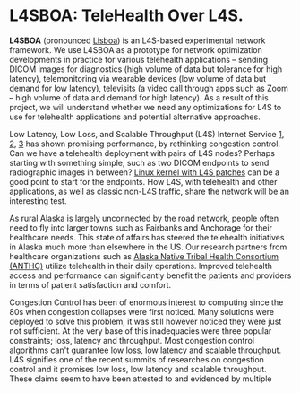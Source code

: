 # L4SBOA: TeleHealth Over L4S.

**L4SBOA** (pronounced [Lisboa](https://pt.wikipedia.org/wiki/Lisboa)) is an L4S-based experimental network framework. We use L4SBOA as a prototype for network optimization developments in practice for various telehealth applications – sending DICOM images for diagnostics (high volume of data but tolerance for high latency), telemonitoring via wearable devices (low volume of data but demand for low latency), televisits (a video call through apps such as Zoom – high volume of data and demand for high latency). As a result of this project, we will understand whether we need any optimizations for L4S to use for telehealth applications and potential alternative approaches. 

Low Latency, Low Loss, and Scalable Throughput (L4S) Internet Service [1](https://datatracker.ietf.org/doc/rfc9330/), [2](http://www.watersprings.org/pub/id/draft-ietf-tsvwg-l4s-arch-06.html), [3](http://www.ring.gr.jp/archives/doc/RFC/rfc9330.pdf) has shown promising performance, by rethinking congestion control. Can we have a telehealth deployment with pairs of L4S nodes? Perhaps starting with something simple, such as two DICOM endpoints to send radiographic images in between? [Linux kernel with L4S patches](https://github.com/L4STeam/linux) can be a good point to start for the endpoints. How L4S, with telehealth and other applications, as well as classic non-L4S traffic, share the network will be an interesting test. 

As rural Alaska is largely unconnected by the road network, people often need to fly into larger towns such as Fairbanks and Anchorage for their healthcare needs. This state of affairs has steered the telehealth initiatives in Alaska much more than elsewhere in the US. Our research partners from healthcare organizations such as [Alaska Native Tribal Health Consortium (ANTHC)](https://www.anthc.org/) utilize telehealth in their daily operations. Improved telehealth access and performance can significantly benefit the patients and providers in terms of patient satisfaction and comfort.



Congestion Control has been of enormous interest to computing since the 80s when congestion collapses were first noticed. Many solutions were deployed to solve this problem, it was still however noticed they were just not sufficient. At the very base of this inadequacies were three popular constraints; loss, latency and throughput. Most congestion control algorithms can't guarantee low loss, low latency and scalable throughput. L4S signifies one of the recent summits of researches on congestion control and it promises low loss, low latency and scalable throughput. These claims seem to have been attested to and evidenced by multiple researchers. 

Alaska is the largest state in the United States of America and is said to be larger than 179 recognised countries. Aside it's huge land mass, its has one of the smallest population in the United States of America. This points to low population density and multiple remote areas needing basic amenities like healthcare. Thanks to the internet, telemedicine is an avenue remote areas can be served with healthcare. The biggest impedements to telehealth in remote areas are loss, throughput and latency.

This work aimed to investigate the claims of L4S in the first instance and eventually the improvements it brings to telehealth deployments. The telehalth component of this work is in three phases; tele health consultations, DICOM imaging and wearable devices. For Google Summer Of Code 2024, we were able to satisfactorily evaluate the first phase which is the tele health consulatation component of the research.


To set up the L4S Kernel server locally, follow the instructions in [L4SKernelPatchSetUp.md](./L4SkernelPatchSetUp.md).
